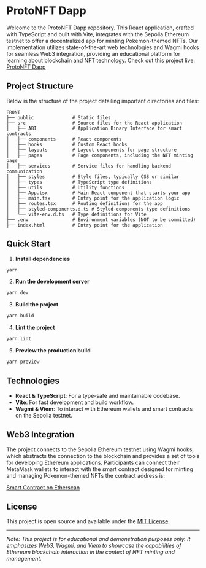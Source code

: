 # ProtoNFT Dapp

Welcome to the ProtoNFT Dapp repository. This React application, crafted with TypeScript and built with Vite, integrates with the Sepolia Ethereum testnet to offer a decentralized app for minting Pokemon-themed NFTs. Our implementation utilizes state-of-the-art web technologies and Wagmi hooks for seamless Web3 integration, providing an educational platform for learning about blockchain and NFT technology. Check out this project live: [ProtoNFT Dapp](#)

## Project Structure

Below is the structure of the project detailing important directories and files:

```plaintext
FRONT
├── public              # Static files
├── src                 # Source files for the React application
│   ├── ABI             # Application Binary Interface for smart contracts
│   ├── components      # React components
│   ├── hooks           # Custom React hooks
│   ├── layouts         # Layout components for page structure
│   ├── pages           # Page components, including the NFT minting page
│   ├── services        # Service files for handling backend communication
│   ├── styles          # Style files, typically CSS or similar
│   ├── types           # TypeScript type definitions
│   ├── utils           # Utility functions
│   ├── App.tsx         # Main React component that starts your app
│   ├── main.tsx        # Entry point for the application logic
│   ├── routes.tsx      # Routing definitions for the app
│   ├── styled-components.d.ts # Styled-components type definitions
│   └── vite-env.d.ts   # Type definitions for Vite
├── .env                # Environment variables (NOT to be committed)
├── index.html          # Entry point for the application
```

## Quick Start

1. **Install dependencies**

```bash
yarn
```

2. **Run the development server**

```bash
yarn dev
```

3. **Build the project**

```bash
yarn build
```

4. **Lint the project**

```bash
yarn lint
```

5. **Preview the production build**

```bash
yarn preview
```

## Technologies

- **React & TypeScript**: For a type-safe and maintainable codebase.
- **Vite**: For fast development and build workflow.
- **Wagmi & Viem**: To interact with Ethereum wallets and smart contracts on the Sepolia testnet.

## Web3 Integration

The project connects to the Sepolia Ethereum testnet using Wagmi hooks, which abstracts the connection to the blockchain and provides a set of tools for developing Ethereum applications. Participants can connect their MetaMask wallets to interact with the smart contract designed for minting and managing Pokemon-themed NFTs the contract address is:

[Smart Contract on Etherscan](https://sepolia.etherscan.io/address/0x09ba7e23ccf63f2437d36c49199b9a7df3adccdc#code)

## License

This project is open source and available under the [MIT License](LICENSE).

---

_Note: This project is for educational and demonstration purposes only. It emphasizes Web3, Wagmi, and Viem to showcase the capabilities of Ethereum blockchain interaction in the context of NFT minting and management._
